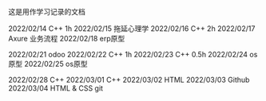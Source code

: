这是用作学习记录的文档

2022/02/14 C++ 1h
2022/02/15 拖延心理学
2022/02/16 C++ 2h
2022/02/17 Axure 业务流程
2022/02/18 erp原型

2022/02/21 odoo
2022/02/22 C++ 1h
2022/02/23 C++ 0.5h
2022/02/24 os原型
2022/02/25 os原型

2022/02/28 C++ 
2022/03/01 C++
2022/03/02 HTML
2022/03/03 Github
2022/03/04 HTML & CSS git
